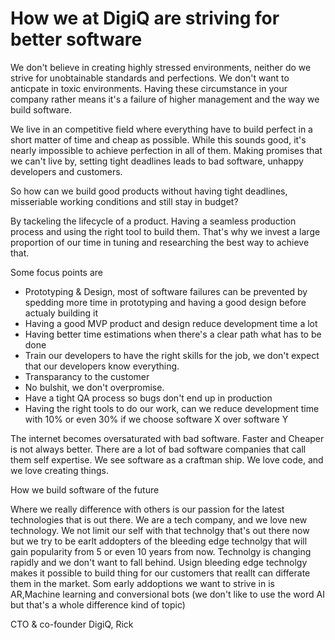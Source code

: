 # How we at DigiQ are striving for better software

We don't believe in creating highly stressed environments, neither do we strive for unobtainable standards and perfections. We don't want to anticpate in toxic environments. Having these circumstance in your company rather means it's a failure of higher management and the way we build software.

We live in an competitive field where everything have to build perfect in a short matter of time and cheap as possible. While this sounds good, it's nearly impossible to achieve perfection in all of them. Making promises that we can't live by, setting tight deadlines leads to bad software, unhappy developers and customers.

So how can we build good products without having tight deadlines, misseriable working conditions and still stay in budget?

By tackeling the lifecycle of a product. Having a seamless production process and using the right tool to build them. That's why we invest a large proportion of our time in tuning and researching the best way to achieve that.

Some focus points are

-   Prototyping & Design, most of software failures can be prevented by spedding more time in prototyping and having a good design before actualy building it
-   Having a good MVP product and design reduce development time a lot
-   Having better time estimations when there's a clear path what has to be done
-   Train our developers to have the right skills for the job, we don't expect that our developers know everything.
-   Transparancy to the customer
-   No bulshit, we don't overpromise.
-   Have a tight QA process so bugs don't end up in production
-   Having the right tools to do our work, can we reduce development time with 10% or even 30% if we choose software X over software Y

The internet becomes oversaturated with bad software. Faster and Cheaper is not always better. There are a lot of bad software companies that call them self expertise. We see software as a craftman ship. We love code, and we love creating things.

How we build software of the future

Where we really difference with others is our passion for the latest technologies that is out there. We are a tech company, and we love new technology. We not limit our self with that technolgy that's out there now but we try to be earlt addopters of the bleeding edge technolgy that will gain popularity from 5 or even 10 years from now. Technolgy is changing rapidly and we don't want to fall behind. Usign bleeding edge technolgy makes it possible to build thing for our customers that reallt can differate them in the market. Som early addoptions we want to strive in is AR,Machine learning and conversional bots (we don't like to use the word AI but that's a whole difference kind of topic)

CTO & co-founder DigiQ, Rick